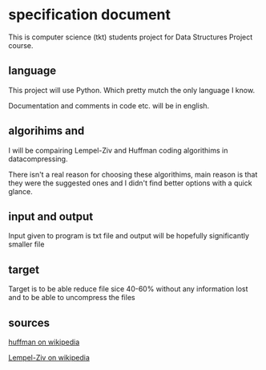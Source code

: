 # specification document

This is computer science (tkt) students project for Data Structures Project course.

## language

This project will use Python.
Which pretty mutch the only language I know.

Documentation and comments in code etc. will be in english.

## algorihims and 

I will be compairing Lempel-Ziv and Huffman coding algorithims in datacompressing.

There isn't a real reason for choosing these algorithims, main reason is that they were the suggested ones and I didn't find better options with a quick glance.

## input and output

Input given to program is txt file and output will be hopefully significantly smaller file

## target 

Target is to be able reduce file sice 40-60% without any information lost and to be able to uncompress the files

## sources
[huffman on wikipedia](https://fi.wikipedia.org/wiki/Huffmanin_koodaus)

[Lempel-Ziv on wikipedia](https://fi.wikipedia.org/wiki/Lempel-Ziv)
